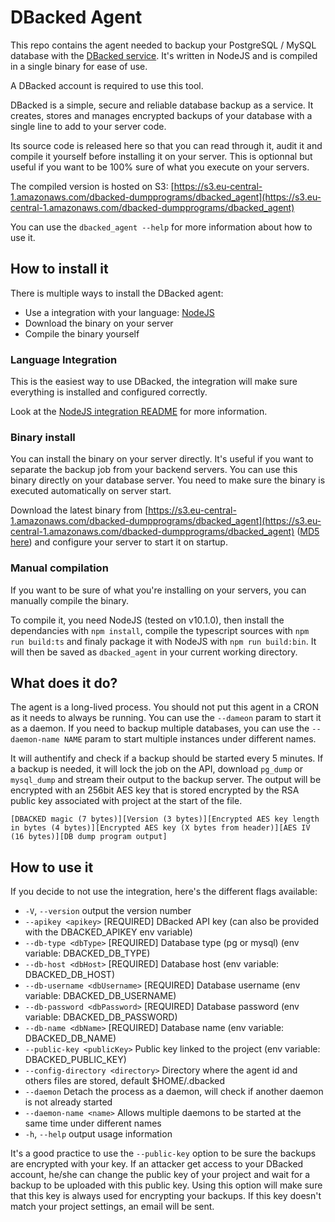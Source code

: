 # DBacked Agent

This repo contains the agent needed to backup your PostgreSQL / MySQL database with the [DBacked service](https://dbacked.com). It's written in NodeJS and is compiled in a single binary for ease of use.

A DBacked account is required to use this tool.

DBacked is a simple, secure and reliable database backup as a service. It creates, stores and manages encrypted backups of your database with a single line to add to your server code.

Its source code is released here so that you can read through it, audit it and compile it yourself before installing it on your server. This is optionnal but useful if you want to be 100% sure of what you execute on your servers.

The compiled version is hosted on S3: [https://s3.eu-central-1.amazonaws.com/dbacked-dumpprograms/dbacked_agent](https://s3.eu-central-1.amazonaws.com/dbacked-dumpprograms/dbacked_agent)

You can use the `dbacked_agent --help` for more information about how to use it.

## How to install it

There is multiple ways to install the DBacked agent:

- Use a integration with your language: [NodeJS](./integrations/nodejs)
- Download the binary on your server
- Compile the binary yourself

### Language Integration

This is the easiest way to use DBacked, the integration will make sure everything is installed and configured correctly.

Look at the [NodeJS integration README](integrations/nodejs) for more information.

### Binary install

You can install the binary on your server directly. It's useful if you want to separate the backup job from your backend servers. You can use this binary directly on your database server. You need to make sure the binary is executed automatically on server start.

Download the latest binary from [https://s3.eu-central-1.amazonaws.com/dbacked-dumpprograms/dbacked_agent](https://s3.eu-central-1.amazonaws.com/dbacked-dumpprograms/dbacked_agent) ([MD5 here](https://s3.eu-central-1.amazonaws.com/dbacked-dumpprograms/dbacked_agent_md5)) and configure your server to start it on startup.

### Manual compilation

If you want to be sure of what you're installing on your servers, you can manually compile the binary.

To compile it, you need NodeJS (tested on v10.1.0), then install the dependancies with `npm install`, compile the typescript sources with `npm run build:ts` and finaly package it with NodeJS with `npm run build:bin`. It will then be saved as `dbacked_agent` in your current working directory.

## What does it do?

The agent is a long-lived process. You should not put this agent in a CRON as it needs to always be running. You can use the `--dameon` param to start it as a daemon. If you need to backup multiple databases, you can use the `--daemon-name NAME` param to start multiple instances under different names.

It will authentify and check if a backup should be started every 5 minutes. If a backup is needed, it will lock the job on the API, download `pg_dump` or `mysql_dump` and stream their output to the backup server. The output will be encrypted with an 256bit AES key that is stored encrypted by the RSA public key associated with project at the start of the file.

```
[DBACKED magic (7 bytes)][Version (3 bytes)][Encrypted AES key length in bytes (4 bytes)][Encrypted AES key (X bytes from header)][AES IV (16 bytes)][DB dump program output]
```

## How to use it

If you decide to not use the integration, here's the different flags available:

- `-V`, `--version`                 output the version number
- `--apikey <apikey>`               [REQUIRED] DBacked API key (can also be provided with the DBACKED_APIKEY env variable)
- `--db-type <dbType>`              [REQUIRED] Database type (pg or mysql) (env variable: DBACKED_DB_TYPE)
- `--db-host <dbHost>`              [REQUIRED] Database host (env variable: DBACKED_DB_HOST)
- `--db-username <dbUsername>`      [REQUIRED] Database username (env variable: DBACKED_DB_USERNAME)
- `--db-password <dbPassword>`      [REQUIRED] Database password (env variable: DBACKED_DB_PASSWORD)
- `--db-name <dbName>`              [REQUIRED] Database name (env variable: DBACKED_DB_NAME)
- `--public-key <publicKey>`        Public key linked to the project (env variable: DBACKED_PUBLIC_KEY)
- `--config-directory <directory>`  Directory where the agent id and others files are stored, default $HOME/.dbacked
- `--daemon`                        Detach the process as a daemon, will check if another daemon is not already started
- `--daemon-name <name>`            Allows multiple daemons to be started at the same time under different names
- `-h`, `--help`                    output usage information

It's a good practice to use the `--public-key` option to be sure the backups are encrypted with your key. If an attacker get access to your DBacked account, he/she can change the public key of your project and wait for a backup to be uploaded with this public key. Using this option will make sure that this key is always used for encrypting your backups. If this key doesn't match your project settings, an email will be sent.
